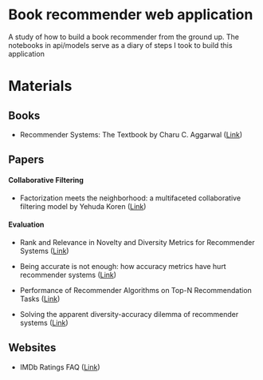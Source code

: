 # Book recommender web application

A study of how to build a book recommender from the ground up. The notebooks in api/models serve as a diary of steps I took to build this application

# Materials

## Books

* Recommender Systems: The Textbook by Charu C. Aggarwal ([Link](https://www.springer.com/gp/book/9783319296579))

## Papers

#### Collaborative Filtering
* Factorization meets the neighborhood: a multifaceted collaborative filtering model by Yehuda Koren ([Link](https://s3.amazonaws.com/academia.edu.documents/35945687/Factorization_meets_the_neighborhood_a_multifaceted_collaborative_filtering_model.pdf?AWSAccessKeyId=AKIAIWOWYYGZ2Y53UL3A&Expires=1551621194&Signature=WQx3prams%2F7VMkb2HIVCAuOuyew%3D&response-content-disposition=inline%3B%20filename%3DFactorization_Meets_the_Neighborhood_a_M.pdf))

#### Evaluation
* Rank and Relevance in Novelty and Diversity Metrics for Recommender Systems ([Link](https://dl.acm.org/citation.cfm?id=2043955))

* Being accurate is not enough: how accuracy metrics have hurt recommender systems ([Link](https://grouplens.org/site-content/uploads/accurate-CHI-20061.pdf))

* Performance of Recommender Algorithms on Top-N Recommendation Tasks ([Link](https://dl.acm.org/citation.cfm?id=1864721))

* Solving the apparent diversity-accuracy dilemma of recommender systems ([Link](https://arxiv.org/pdf/0808.2670.pdf))

## Websites

* IMDb Ratings FAQ ([Link](https://help.imdb.com/article/imdb/track-movies-tv/faq-for-imdb-ratings/G67Y87TFYYP6TWAV#))
